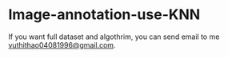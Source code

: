 # Image-annotation-use-KNN
If you want full dataset and algothrim, you can send email to me vuthithao04081996@gmail.com.

